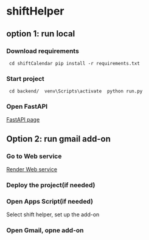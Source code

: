 # shiftHelper
## option 1: run local 
### Download requirements
  ``` cd shiftCalendar pip install -r requirements.txt```

### Start project
  ``` cd backend/  venv\Scripts\activate  python run.py```  
  
### Open FastAPI
 [FastAPI page](http://127.0.0.1:8000)

## Option 2: run gmail add-on
### Go to Web service  
[Render Web service](https://dashboard.render.com/web/srv-d1hhnqndiees73bdkcd0/deploys/dep-d1hlbd3uibrs73fdold0)
### Deploy the project(if needed)

### Open Apps Script(if needed)  
 Select shift helper, set up the add-on
### Open Gmail, opne add-on
